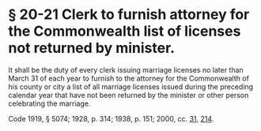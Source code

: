 # § 20-21 Clerk to furnish attorney for the Commonwealth list of licenses not returned by minister.

<p>It shall be the duty of every clerk issuing marriage licenses no later than March 31 of each year to furnish to the attorney for the Commonwealth of his county or city a list of all marriage licenses issued during the preceding calendar year that have not been returned by the minister or other person celebrating the marriage.</p><p>Code 1919, § 5074; 1928, p. 314; 1938, p. 151; 2000, cc. <a href='http://lis.virginia.gov/cgi-bin/legp604.exe?001+ful+CHAP0031'>31</a>, <a href='http://lis.virginia.gov/cgi-bin/legp604.exe?001+ful+CHAP0214'>214</a>.</p>